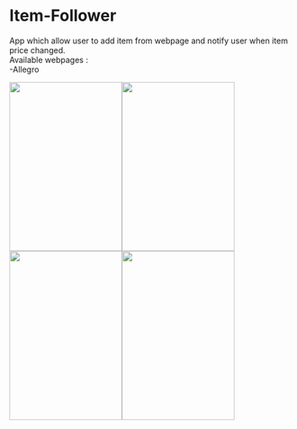 # Item-Follower
App which allow user to add item from webpage and notify user when item price changed.<br/>
Available webpages : <br/>
-Allegro


<img src="https://user-images.githubusercontent.com/38322422/75556842-3e20d500-5a3f-11ea-8e9b-28e54dedf6ef.png" width="200px" height="300px"/><img src="https://user-images.githubusercontent.com/38322422/75556896-5a247680-5a3f-11ea-87c3-123c516f97a3.png" width="200px" height="300px"/>
<img src="https://user-images.githubusercontent.com/38322422/75556898-5abd0d00-5a3f-11ea-961e-867251e019ff.png" width="200px" height="300px"/><img src="https://user-images.githubusercontent.com/38322422/75556902-5bee3a00-5a3f-11ea-8b22-6bc556259ac5.png" width="200px" height="300px"/>
